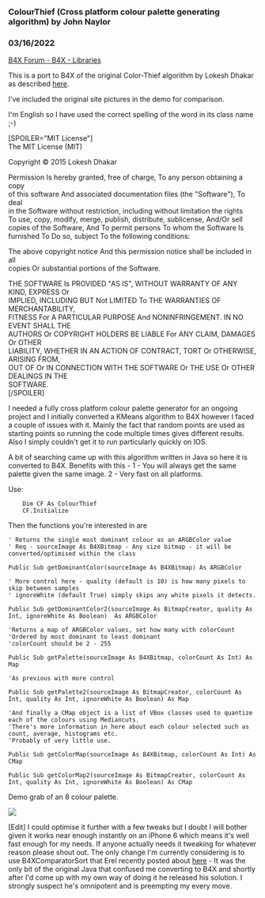 ### ColourThief (Cross platform colour palette generating algorithm) by John Naylor
### 03/16/2022
[B4X Forum - B4X - Libraries](https://www.b4x.com/android/forum/threads/139197/)

This is a port to B4X of the original Color-Thief algorithm by Lokesh Dhakar as described [here](https://lokeshdhakar.com/projects/color-thief/).  
  
I've included the original site pictures in the demo for comparison.  
  
I'm English so I have used the correct spelling of the word in its class name ;-)  
  
[SPOILER="MIT License"]  
The MIT License (MIT)  
  
Copyright © 2015 Lokesh Dhakar  
  
Permission Is hereby granted, free of charge, To any person obtaining a copy  
of this software And associated documentation files (the "Software"), To deal  
in the Software without restriction, including without limitation the rights  
To use, copy, modify, merge, publish, distribute, sublicense, And/Or sell  
copies of the Software, And To permit persons To whom the Software Is  
furnished To Do so, subject To the following conditions:  
  
The above copyright notice And this permission notice shall be included in all  
copies Or substantial portions of the Software.  
  
THE SOFTWARE Is PROVIDED "AS IS", WITHOUT WARRANTY OF ANY KIND, EXPRESS Or  
IMPLIED, INCLUDING BUT Not LIMITED To THE WARRANTIES OF MERCHANTABILITY,  
FITNESS For A PARTICULAR PURPOSE And NONINFRINGEMENT. IN NO EVENT SHALL THE  
AUTHORS Or COPYRIGHT HOLDERS BE LIABLE For ANY CLAIM, DAMAGES Or OTHER  
LIABILITY, WHETHER IN AN ACTION OF CONTRACT, TORT Or OTHERWISE, ARISING FROM,  
OUT OF Or IN CONNECTION WITH THE SOFTWARE Or THE USE Or OTHER DEALINGS IN THE  
SOFTWARE.  
[/SPOILER]  
  
I needed a fully cross platform colour palette generator for an ongoing project and I initially converted a KMeans algorithm to B4X however I faced a couple of issues with it. Mainly the fact that random points are used as starting points so running the code multiple times gives different results. Also I simply couldn't get it to run particularly quickly on IOS.  
  
A bit of searching came up with this algorithm written in Java so here it is converted to B4X. Benefits with this - 1 - You will always get the same palette given the same image. 2 - Very fast on all platforms.  
  
Use:  
  
  

```B4X
    Dim CF As ColourThief  
    CF.Initialize
```

  
  
Then the functions you're interested in are  
  
  

```B4X
' Returns the single most dominant colour as an ARGBColor value  
' Req - sourceImage As B4XBitmap - Any size bitmap - it will be converted/optimised within the class  
  
Public Sub getDominantColor(sourceImage As B4XBitmap) As ARGBColor  
  
' More control here - quality (default is 10) is how many pixels to skip between samples  
' ignoreWhite (default True) simply skips any white pixels it detects.  
  
Public Sub getDominantColor2(sourceImage As BitmapCreator, quality As Int, ignoreWhite As Boolean)  As ARGBColor  
  
'Returns a map of ARGBColor values, set how many with colorCount  
'Ordered by most dominant to least dominant  
'colorCount should be 2 - 255  
  
Public Sub getPalette(sourceImage As B4XBitmap, colorCount As Int) As Map  
  
'As previous with more control  
  
Public Sub getPalette2(sourceImage As BitmapCreator, colorCount As Int, quality As Int, ignoreWhite As Boolean) As Map  
  
'And finally a CMap object is a list of VBox classes used to quantize each of the colours using Mediancuts.  
'There's more information in here about each colour selected such as count, average, histograms etc.  
'Probably of very little use.  
  
Public Sub getColorMap(sourceImage As B4XBitmap, colorCount As Int) As CMap  
  
Public Sub getColorMap2(sourceImage As BitmapCreator, colorCount As Int, quality As Int, ignoreWhite As Boolean) As CMap
```

  
  
Demo grab of an 8 colour palette.  
  
![](https://www.b4x.com/android/forum/attachments/126679)  
  
[Edit] I could optimise it further with a few tweaks but I doubt I will bother given it works near enough instantly on an iPhone 6 which means it's well fast enough for my needs. If anyone actually needs it tweaking for whatever reason please shout out. The only change I'm currently considering is to use B4XComparatorSort that Erel recently posted about [here](https://www.b4x.com/android/forum/threads/b4x-sophisticated-sorting-with-b4xcomparatorsort.139006/) - It was the only bit of the original Java that confused me converting to B4X and shortly after I'd come up with my own way of doing it he released his solution. I strongly suspect he's omnipotent and is preempting my every move.